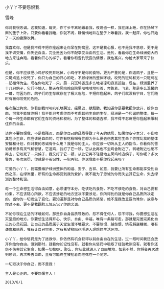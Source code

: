 小丫丫不要怨恨我

雪峰


    你对我很忠诚，这我知道，每天，你寸步不离地跟着我，夜晚也一样，我在床上睡，你在扬琴下面的垫子上卧，只要你看着我睡，你就不闹，静悄悄地趴在垫子上瞅着我，我一起床，你也开始了一天的撒蹄欢腾。

    我喜欢你，但是我不得不把你拴起来让你呆在狗窝里，这不是我心狠，也不是我不慈悲，更不是我不讲交情，你失去自由，完全是因为你不配享受自由的生活。是的，看着你在生命绿洲偌大的地方来往奔跑，看着你开心的样子，看着你和雪豹玩耍的情景，我也高兴，你给大家带来了快乐。

    但是，你不应该把小鸡仔咬死并吃掉，小鸡仔不是你的食物，更为严重的是，你追鸽子，且把一只斑鸠追上咬死了，你只为自己的开心和吃，不顾绿洲的整体环境，咬死的斑鸠和另一只斑鸠在一起相伴为生，现在你咬死了一只，另一只斑鸠该是多么地凄凉和寂寞孤独，现在，绿洲里养了十几只鸽子，它们不怕人，整天在凤鸣岭庭院里咕咕咕地叫着，奔跑着，飞着，那是多么温馨的一幕，可因为你，鸽子们的生存就存在了极大危险，不把你拴起来，鸽子们就没有宁日，它们随时有被你咬死的危险。

    每次路过狗窝，你看到我时叽叽叽地哭泣，摇尾巴，献殷勤，我知道你是要我把你放开，给你自由，可我不能放你啊！我不能只考虑你而不考虑其他生命的生存，绿洲是一个和谐的整体，每一个每一种生命都有它们生存的资格和权利，为了整体的和谐吉祥，我不得不忍痛把你拴起来限制住你的自由。

    请你不要怨恨我，不是我残忍，而是你自己的品质导致了今天的结局，如果你安守本分，不乱咬其它小生命，你应该是自由的，可你有吃有喝有住却为什么要去伤害其它生命？你搅乱我的整体安排和计划，你对我的忠诚有什么用？我是你的主人，你应该一切听从主人的指令，你看你的雪豹哥哥多有灵气和智慧，它追鸡，我打了它一顿，它从此再也不去鸡舍附近了，鸭塘附近也绝不再去，它咬死了一只鸽子，我又打了它一顿，从此它再不轻易地去凤鸣岭追鸽子，可你呢？多次警告，多次惩罚，你就是不长记性，一犯再犯，你说我能不把你拴起来吗？

    可爱的小丫丫，我需要维护绿洲整体的和谐、安宁、吉祥、如意，我要让所有生命都能享受到自然之乐，在绿洲里，所有的生命都受到我的爱护，我不能为了忠诚的你而失去其它生命，失去绿洲的整体和谐。

    每一个生命想生活得自由如意，必须谨守本分，吃该吃的食物，不吃不该吃的食物，对自己要有约束，不应该随心所欲，不应该涉足的地方坚决不要涉足，你所得到的就是你自己品质所决定的，当你的一切发生了变化，要知道那是对你自己品质的奖惩，绝不是我故意要为难你，故意与你过不去，更不是我翻脸无情忘记了你的忠诚。

    不论你现在生活的环境如何，那是你自身品质导致的，怨不得任何人，怨不得我，你要想生活在天堂般的地方，你要想生活得开心、快乐、自由、幸福，唯有一条路可走，那就是完善完美化自己的心灵花园，让自己的品质属于天堂生活环境要求，不要怨恨，越怨恨，情况将越糟糕，唯有谦卑和感恩，唯有让自己完美，才有希望柳暗花明进入理想的生活环境。

    小丫丫，给你惩罚是为了拯救你，你依然有机会获得以前自由自在的生活，过一段时间我还会放开你给你自由，但到那时，就看你长记性没有，就看你从惩罚中吸取了经验教训没有，就看你还伤不伤害其它生命，如果一切都OK，那么，你从此就进入了自由境地，如若不然，你将会再次遭到惩罚，再次失去自由，且有可能终生被拴着而老死在一个地方。

    一切取决于你自己，而不是我！

    主人是公正的，不要怨恨主人！

    2013/8/1




